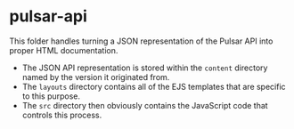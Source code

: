 # pulsar-api

This folder handles turning a JSON representation of the Pulsar API into proper HTML documentation.

* The JSON API representation is stored within the `content` directory named by the version it originated from.
* The `layouts` directory contains all of the EJS templates that are specific to this purpose.
* The `src` directory then obviously contains the JavaScript code that controls this process.
